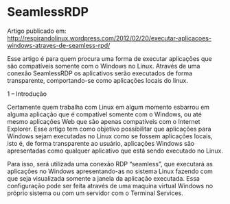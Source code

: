SeamlessRDP
===========

Artigo publicado em: http://respirandolinux.wordpress.com/2012/02/20/executar-aplicacoes-windows-atraves-de-seamless-rpd/

Esse artigo é para quem procura uma forma de executar aplicações que são compatíveis somente com o Windows no Linux. Através de uma conexão SeamlessRDP os aplicativos serão executados de forma transparente, comportando-se como aplicações locais do linux.

1 – Introdução

Certamente quem trabalha com Linux em algum momento esbarrou em alguma aplicação que é compatível somente com o Windows, ou até mesmo aplicações Web que são apenas compatíveis com o Internet Explorer. Esse artigo tem como objetivo possibilitar que aplicações para Windows sejam executadas no Linux como se fossem aplicações locais, isto é, de forma transparente ao usuário, aplicações Windows são apresentadas como qualquer aplicativo que está sendo executado no Linux.

Para isso, será utilizada uma conexão RDP “seamless”, que executará as aplicações no Windows apresentando-as no sistema Linux fazendo com que seja visualizada somente a janela da aplicação executada. Essa configuração pode ser feita através de uma maquina virtual Windows no próprio sistema ou com um servidor com o Terminal Services.


